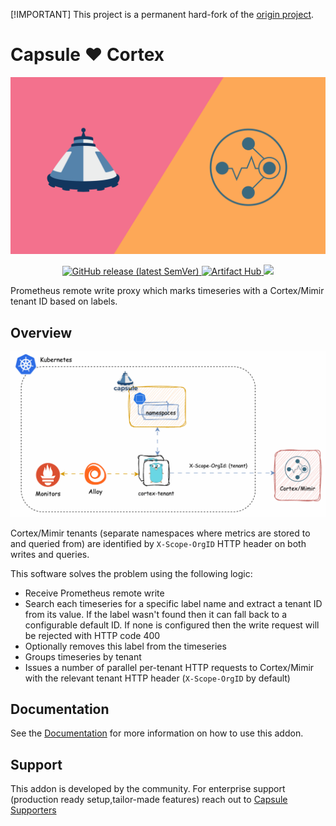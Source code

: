 [!IMPORTANT]
This project is a permanent hard-fork of the [origin project](https://github.com/blind-oracle/cortex-tenant).

# Capsule ❤️ Cortex

![Capsule Cortex](docs/images/logo.png)

<p align="center">
<a href="https://github.com/projectcapsule/cortex-proxy/releases/latest">
  <img alt="GitHub release (latest SemVer)" src="https://img.shields.io/github/v/release/projectcapsule/cortex-proxy?sort=semver">
</a>
<a href="https://artifacthub.io/packages/search?repo=cortex-proxy">
  <img src="https://img.shields.io/endpoint?url=https://artifacthub.io/badge/repository/cortex-proxy" alt="Artifact Hub">
</a>
<a href="https://codecov.io/gh/projectcapsule/cortex-proxy" >
 <img src="https://codecov.io/gh/projectcapsule/cortex-proxy/graph/badge.svg?token=HER3gBKdqU"/>
 </a>
</p>

Prometheus remote write proxy which marks timeseries with a Cortex/Mimir tenant ID based on labels.

## Overview

![Architecture](docs/images/capsule-cortex.gif)

Cortex/Mimir tenants (separate namespaces where metrics are stored to and queried from) are identified by `X-Scope-OrgID` HTTP header on both writes and queries.

This software solves the problem using the following logic:

- Receive Prometheus remote write
- Search each timeseries for a specific label name and extract a tenant ID from its value.
  If the label wasn't found then it can fall back to a configurable default ID.
  If none is configured then the write request will be rejected with HTTP code 400
- Optionally removes this label from the timeseries
- Groups timeseries by tenant
- Issues a number of parallel per-tenant HTTP requests to Cortex/Mimir with the relevant tenant HTTP header (`X-Scope-OrgID` by default)

## Documentation

See the [Documentation](docs/README.md) for more information on how to use this addon.

## Support

This addon is developed by the community. For enterprise support (production ready setup,tailor-made features) reach out to [Capsule Supporters](https://projectcapsule.dev/support/)
